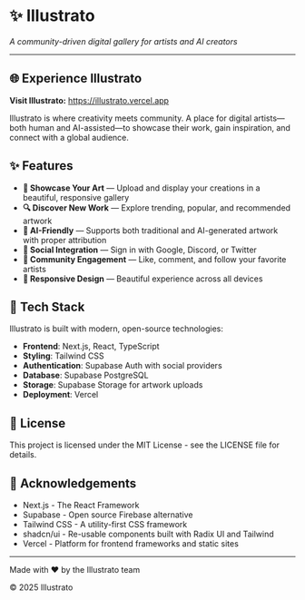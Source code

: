 # ✨ Illustrato

*A community-driven digital gallery for artists and AI creators*

---

## 🌐 Experience Illustrato

**Visit Illustrato:** https://illustrato.vercel.app

Illustrato is where creativity meets community. A place for digital artists—both human and AI-assisted—to showcase their work, gain inspiration, and connect with a global audience.

## ✨ Features

- **🎨 Showcase Your Art** — Upload and display your creations in a beautiful, responsive gallery
- **🔍 Discover New Work** — Explore trending, popular, and recommended artwork
- **🤖 AI-Friendly** — Supports both traditional and AI-generated artwork with proper attribution
- **👥 Social Integration** — Sign in with Google, Discord, or Twitter
- **💬 Community Engagement** — Like, comment, and follow your favorite artists
- **📱 Responsive Design** — Beautiful experience across all devices

## 🚀 Tech Stack

Illustrato is built with modern, open-source technologies:

- **Frontend**: Next.js, React, TypeScript
- **Styling**: Tailwind CSS
- **Authentication**: Supabase Auth with social providers
- **Database**: Supabase PostgreSQL
- **Storage**: Supabase Storage for artwork uploads
- **Deployment**: Vercel

## 📝 License

This project is licensed under the MIT License - see the LICENSE file for details.

## 🙏 Acknowledgements

- Next.js - The React Framework
- Supabase - Open source Firebase alternative
- Tailwind CSS - A utility-first CSS framework
- shadcn/ui - Re-usable components built with Radix UI and Tailwind
- Vercel - Platform for frontend frameworks and static sites

---

Made with ❤️ by the Illustrato team

© 2025 Illustrato
